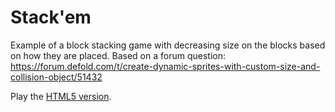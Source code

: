 # Stack'em
Example of a block stacking game with decreasing size on the blocks based on how they are placed. Based on a forum question: https://forum.defold.com/t/create-dynamic-sprites-with-custom-size-and-collision-object/51432

Play the [HTML5 version](https://britzl.github.io/stackem).
